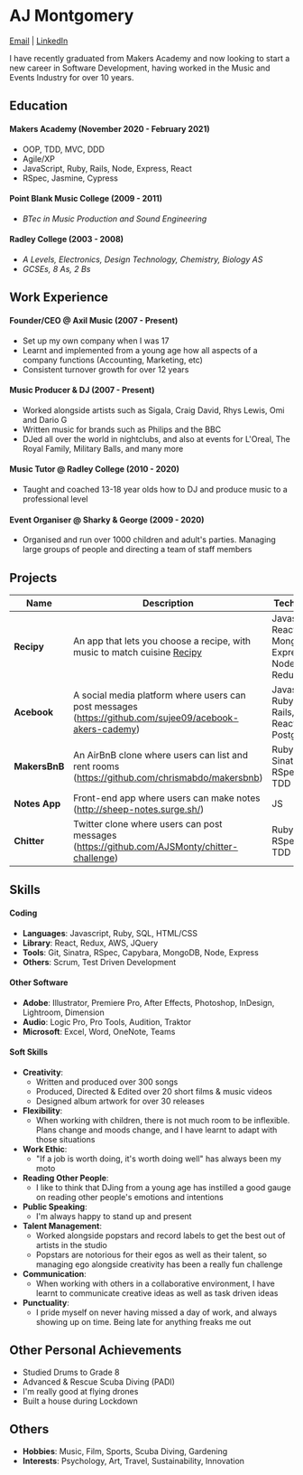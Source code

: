 # AJ Montgomery
[Email](mailto:aj.monty@gmail.com) | [LinkedIn](http:/www.linkedin.com/in/aj-montgomery
)

I have recently graduated from Makers Academy and now looking to start a new career in Software Development, having worked in the Music and Events Industry for over 10 years.

## Education

#### Makers Academy (November 2020 - February 2021)

- OOP, TDD, MVC, DDD
- Agile/XP
- JavaScript, Ruby, Rails, Node, Express, React
- RSpec, Jasmine, Cypress

#### Point Blank Music College (2009 - 2011) 
- *BTec in Music Production and Sound Engineering*

#### Radley College (2003 - 2008)
- *A Levels, Electronics, Design Technology, Chemistry, Biology AS*
- *GCSEs, 8 As, 2 Bs*

## Work Experience

#### Founder/CEO @ Axil Music (2007 - Present)
- Set up my own company when I was 17
- Learnt and implemented from a young age how all aspects of a company functions (Accounting, Marketing, etc)
- Consistent turnover growth for over 12 years

#### Music Producer & DJ (2007 - Present)
- Worked alongside artists such as Sigala, Craig David, Rhys Lewis, Omi and Dario G
- Written music for brands such as Philips and the BBC
- DJed all over the world in nightclubs, and also at events for L'Oreal, The Royal Family, Military Balls, and many more

#### Music Tutor @ Radley College (2010 - 2020)
- Taught and coached 13-18 year olds how to DJ and produce music to a professional level

#### Event Organiser @ Sharky & George (2009 - 2020)
- Organised and run over 1000 children and adult's parties. Managing large groups of people and directing a team of staff members



## Projects

| Name                          | Description                                           | Tech/tools        |
| ------------------------------| ----------------------------------------------------- | ----------------- |
| **Recipy** | An app that lets you choose a recipe, with music to match cuisine [Recipy](https://github.com/AJSMonty/Recipy) | Javascript, React, MongoDB, Express, Node, Redux |
| **Acebook** | A social media platform where users can post messages (https://github.com/sujee09/acebook-akers-cademy) | Javascript, Ruby on Rails, React, PostgreSQL |
| **MakersBnB** | An AirBnB clone where users can list and rent rooms (https://github.com/chrismabdo/makersbnb) | Ruby, Sinatra, RSpec, TDD |
| **Notes App** | Front-end app where users can make notes (http://sheep-notes.surge.sh/) | JS |
| **Chitter** | Twitter clone where users can post messages (https://github.com/AJSMonty/chitter-challenge) | Ruby, RSpec, API, TDD |


## Skills

#### Coding
- **Languages**: Javascript, Ruby, SQL, HTML/CSS
- **Library**: React, Redux, AWS, JQuery
- **Tools**: Git, Sinatra, RSpec, Capybara, MongoDB, Node, Express
- **Others**: Scrum, Test Driven Development

#### Other Software
- **Adobe**: Illustrator, Premiere Pro, After Effects, Photoshop, InDesign, Lightroom, Dimension
- **Audio**: Logic Pro, Pro Tools, Audition, Traktor
- **Microsoft**: Excel, Word, OneNote, Teams

#### Soft Skills
- **Creativity**:
  - Written and produced over 300 songs
  - Produced, Directed & Edited over 20 short films & music videos
  - Designed album artwork for over 30 releases
- **Flexibility**:
  - When working with children, there is not much room to be inflexible. Plans change and moods change, and I have learnt to adapt with those situations
- **Work Ethic**:
  - "If a job is worth doing, it's worth doing well" has always been my moto
- **Reading Other People**:
  - I like to think that DJing from a young age has instilled a good gauge on reading other people's emotions and intentions
- **Public Speaking**:
  - I'm always happy to stand up and present
- **Talent Management**:
  - Worked alongside popstars and record labels to get the best out of artists in the studio
  - Popstars are notorious for their egos as well as their talent, so managing ego alongside creativity has been a really fun challenge
- **Communication**:
  - When working with others in a collaborative environment, I have learnt to communicate creative ideas as well as task driven ideas
- **Punctuality**:
  - I pride myself on never having missed a day of work, and always showing up on time. Being late for anything freaks me out


## Other Personal Achievements
- Studied Drums to Grade 8
- Advanced & Rescue Scuba Diving (PADI)
- I'm really good at flying drones
- Built a house during Lockdown


## Others
- **Hobbies**: Music, Film, Sports, Scuba Diving, Gardening
- **Interests**: Psychology, Art, Travel, Sustainability, Innovation
